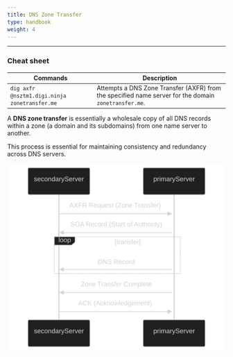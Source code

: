 ```yaml
---
title: DNS Zone Transfer
type: handbook
weight: 4
---
```

---

### Cheat sheet

| Commands                                                 | Description    |
|----------------------------------------------------------|----------------|
| `dig axfr @nsztm1.digi.ninja zonetransfer.me`              | Attempts a DNS Zone Transfer (AXFR) from the specified name server for the domain `zonetransfer.me`. |

A **DNS zone transfer** is essentially a wholesale copy of all DNS records within a zone (a domain and its subdomains) from one name server to another. 

This process is essential for maintaining consistency and redundancy across DNS servers. 

![DNS Zone Transfer](zone-transfer.png)